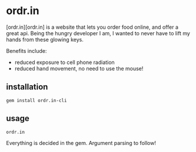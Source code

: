 # ordr.in #

[ordr.in][ordr.in] is a website that lets you order food online, and offer a great api.
Being the hungry developer I am, I wanted to never have to lift my hands from these glowing
keys.

Benefits include:
* reduced exposure to cell phone radiation
* reduced hand movement, no need to use the mouse!

## installation ##

```gem install ordr.in-cli```

## usage ##

```ordr.in```

Everything is decided in the gem. Argument parsing to follow!

